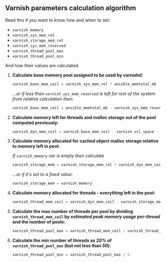 ## Varnish parameters calculation algorithm

Read this if you want to know how and when to set:
- `varnish_memory`
- `varnish_sys_mem_rel`
- `varnish_storage_mem_rel`
- `varnish_sys_mem_reserved`
- `varnish_thread_pool_max`
- `varnish_thread_pool_min`

And how their values are calculated.

1) **Calculate base memory pool assigned to be used by varnishd:**

   ```js
   varnish_base_mem_ceil = varnish_sys_mem_rel * ansible_memtotal_mb
   ```

   _...or if less than `varnish_sys_mem_reserved` is left for rest of the system from relative calculation then:_

   ```js
   varnish_base_mem_ceil = ansible_memtotal_mb - varnish_sys_mem_reserved
   ```

2) **Calculate memory left for threads and malloc storage out of the pool computed previously:**

   ```js
   varnish_dyn_mem_ceil = varnish_base_mem_ceil - varnish_vsl_space - varnish_vsm_space
   ```

3) **Calculate memory allocated for cached object malloc storage relative to memory left in pool:**

   _If `varnish_memory` var is empty then calculate_

   ```js
   varnish_storage_mem = varnish_storage_mem_rel * varnish_dyn_mem_ceil
   ```
   _...or if it's set to a fixed value:_

   ```js
   varnish_storage_mem = varnish_memory
   ```

4) **Calculate memory allocated for threads - everything left in the pool:**

    ```js
    varnish_thread_mem_ceil = varnish_dyn_mem_ceil - varnish_storage_mem
    ```

5) **Calculate the max number of threads per pool by dividing `varnish_thread_mem_ceil`
   by _estimated peak memory usage per-thread_ and the number of pools:**

   ```js
   varnish_thread_pool_max = varnish_thread_mem_ceil / varnish_thread_mem_est / varnish_thread_pools
   ```

6) **Calculate the min number of threads as _20%_ of `varnish_thread_pool_max` (but not less
   than _50_):**

   ```js
   varnish_thread_pool_min = varnish_thread_pool_max / 5
   ```




